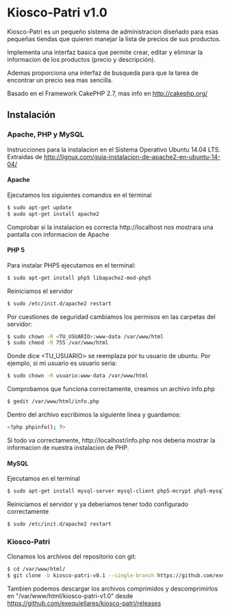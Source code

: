# Kiosco-Patri v1.0

Kiosco-Patri es un pequeño sistema de administracion diseñado para esas pequeñas tiendas que quieren manejar la lista de precios de sus productos.

Implementa una interfaz basica que permite crear, editar y eliminar la informacion de los productos (precio y descripción).

Ademas proporciona una interfaz de busqueda para que la tarea de encontrar un precio sea mas sencilla.

Basado en el Framework CakePHP 2.7, mas info en http://cakephp.org/

## Instalación

### Apache, PHP y MySQL
Instrucciones para la instalacion en el Sistema Operativo Ubuntu 14.04 LTS.
Extraidas de http://lignux.com/guia-instalacion-de-apache2-en-ubuntu-14-04/

#### Apache

Ejecutamos los siguientes comandos en el terminal
```sh
$ sudo apt-get update
$ audo apt-get install apache2
```
Comprobar si la instalacion es correcta http://localhost nos mostrara una pantalla con informacion de Apache

#### PHP 5

Para instalar PHP5 ejecutamos en el terminal:
```sh
$ sudo apt-get install php5 libapache2-mod-php5
```
Reiniciamos el servidor
```sh
$ sudo /etc/init.d/apache2 restart
```
Por cuestiones de seguridad cambiamos los permisos en las carpetas del servidor:
```sh
$ sudo chown -R <TU_USUARIO>:www-data /var/www/html
$ sudo chmod -R 755 /var/www/html
```
Donde dice <TU_USUARIO> se reemplaza por tu usuario de ubuntu. Por ejemplo, si mi usuario es usuario seria:
```sh
$ sudo chown -R usuario:www-data /var/www/html
```
Comprobamos que funciona correctamente, creamos un archivo info.php
```sh
$ gedit /var/www/html/info.php
```
Dentro del archivo escribimos la siguiente linea y guardamos:
```sh
<?php phpinfo(); ?>
```
Si todo va correctamente, http://localhost/info.php nos deberia mostrar la informacion de nuestra instalacion de PHP.

#### MySQL
Ejecutamos en el terminal
```sh
$ sudo apt-get install mysql-server mysql-client php5-mcrypt php5-mysql
```
Reiniciamos el servidor y ya deberiamos tener todo configurado correctamente
```sh
$ sudo /etc/init.d/apache2 restart
```

### Kiosco-Patri
Clonamos los archivos del repositorio con git:
```sh
$ cd /var/www/html/
$ git clone -b kiosco-patri-v0.1 --single-branch https://github.com/exequiellares/kiosco-patri.git
```

Tambien podemos descargar los archivos comprimidos y descomprimirlos en "/var/www/html/kiosco-patri-v1.0" desde https://github.com/exequiellares/kiosco-patri/releases




